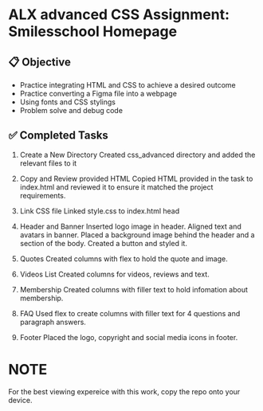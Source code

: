 
# ALX advanced CSS Assignment: Smilesschool Homepage

## :clipboard: Objective
- Practice integrating HTML and CSS to achieve a desired outcome
- Practice converting a Figma file into a webpage
- Using fonts and CSS stylings
- Problem solve and debug code

## :white_check_mark: Completed Tasks
1. Create a New Directory
Created css_advanced directory and added the relevant files to it

2. Copy and Review provided HTML
Copied HTML provided in the task to index.html and reviewed it to ensure it matched the project requirements.

3. Link CSS file
Linked style.css to index.html head

4. Header and Banner
Inserted logo image in header. Aligned text and avatars in banner. Placed a background image behind the header and a section of the body. Created a button and styled it.

5. Quotes
Created columns with flex to hold the quote and image. 

6. Videos List
Created columns for videos, reviews and text.

7. Membership
Created columns with filler text to hold infomation about membership.

9. FAQ
Used flex to create columns with filler text for 4 questions and paragraph answers.

11. Footer
Placed the logo, copyright and social media icons in footer.


# NOTE
For the best viewing expereice with this work, copy the repo onto your device. 
